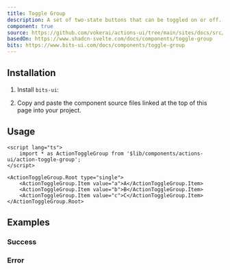 ```yaml
---
title: Toggle Group
description: A set of two-state buttons that can be toggled on or off. On error, reverts to the original state and alerts the user.
component: true
source: https://github.com/vokerai/actions-ui/tree/main/sites/docs/src/lib/registry/default/ui/action-toggle-group
basedOn: https://www.shadcn-svelte.com/docs/components/toggle-group
bits: https://www.bits-ui.com/docs/components/toggle-group
---
```


<script>
  import { ComponentPreview, ManualInstall, PMAddComp, PMInstall } from '$lib/components/docs';
</script>

<ComponentPreview name="toggle-group-error">

<div />

</ComponentPreview>

## Installation

<PMAddComp name="toggle-group" />

<ManualInstall>

1. Install `bits-ui`:

<PMInstall command="bits-ui" />

2. Copy and paste the component source files linked at the top of this page into your project.

</ManualInstall>

## Usage

```svelte
<script lang="ts">
    import * as ActionToggleGroup from '$lib/components/actions-ui/action-toggle-group';
</script>

<ActionToggleGroup.Root type="single">
    <ActionToggleGroup.Item value="a">A</ActionToggleGroup.Item>
    <ActionToggleGroup.Item value="b">B</ActionToggleGroup.Item>
    <ActionToggleGroup.Item value="c">C</ActionToggleGroup.Item>
</ActionToggleGroup.Root>
```

## Examples

### Success

<ComponentPreview name="toggle-group-success">

<div />

</ComponentPreview>

### Error

<ComponentPreview name="toggle-group-error">

<div />

</ComponentPreview>
